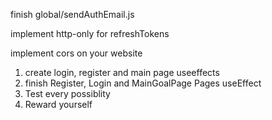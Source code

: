 

finish global/sendAuthEmail.js

implement http-only for refreshTokens

implement cors on your website


1. create login, register and main page useeffects
2. finish Register, Login and MainGoalPage Pages useEffect
3. Test every possiblity
4. Reward yourself



